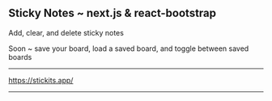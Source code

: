 ## Sticky Notes ~ next.js & react-bootstrap ##

Add, clear, and delete sticky notes

Soon ~ save your board, load a saved board, and toggle between saved boards

---------------------------

https://stickits.app/

---------------------------
